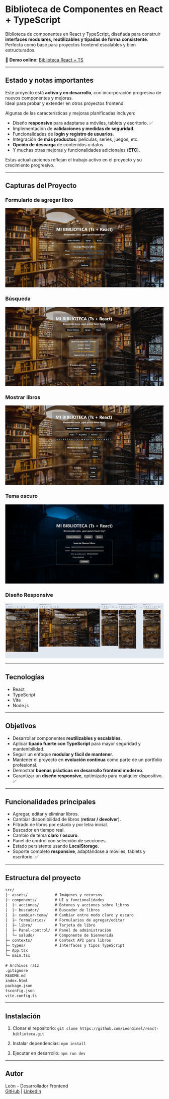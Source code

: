 # Biblioteca de Componentes en React + TypeScript 

Biblioteca de componentes en React y TypeScript, diseñada para construir **interfaces modulares, reutilizables y tipadas de forma consistente**.  
Perfecta como base para proyectos frontend escalables y bien estructurados.

🔗 **Demo online:** [Biblioteca React + TS](https://biblioteca-react-ts.netlify.app/)

---

## Estado y notas importantes 

Este proyecto está **activo y en desarrollo**, con incorporación progresiva de nuevos componentes y mejoras.  
Ideal para probar y extender en otros proyectos frontend.

Algunas de las características y mejoras planificadas incluyen:

- Diseño **responsive** para adaptarse a móviles, tablets y escritorio. ✅  
- Implementación de **validaciones y medidas de seguridad**.
- Funcionalidades de **login y registro de usuarios**.
- Integración de **más productos**: películas, series, juegos, etc.
- **Opción de descarga** de contenidos o datos.
- Y muchas otras mejoras y funcionalidades adicionales (**ETC**).

Estas actualizaciones reflejan el trabajo activo en el proyecto y su crecimiento progresivo.

---

## Capturas del Proyecto

### Formulario de agregar libro
![Agregar libro](screenshots/agregar.webp)

### Búsqueda
![busqueda](screenshots/busqueda.webp)

### Mostrar libros
![Mostrar libros](screenshots/mostrar.webp)

### Tema oscuro
![Tema oscuro](screenshots/tema-oscuro.webp)

### Diseño Responsive
![Diseño responsive](screenshots/responsive.webp)

---

## Tecnologías

- React
- TypeScript
- Vite
- Node.js

---

## Objetivos

- Desarrollar componentes **reutilizables y escalables**.  
- Aplicar **tipado fuerte con TypeScript** para mayor seguridad y mantenibilidad.  
- Seguir un enfoque **modular y fácil de mantener**.  
- Mantener el proyecto en **evolución continua** como parte de un portfolio profesional.  
- Demostrar **buenas prácticas en desarrollo frontend moderno**.
- Garantizar un **diseño responsive**, optimizado para cualquier dispositivo. ✅  

---

## Funcionalidades principales

- Agregar, editar y eliminar libros.  
- Cambiar disponibilidad de libros (**retirar / devolver**).  
- Filtrado de libros por estado y por letra inicial.  
- Buscador en tiempo real.  
- Cambio de tema **claro / oscuro**.  
- Panel de control con selección de secciones.  
- Estado persistente usando **LocalStorage**.
- Soporte completo **responsive**, adaptándose a móviles, tablets y escritorio. ✅

---

## Estructura del proyecto
```
src/
├─ assets/            # Imágenes y recursos
├─ components/        # UI y funcionalidades
│  ├─ acciones/       # Botones y acciones sobre libros
│  ├─ buscador/       # Buscador de libros
│  ├─ cambiar-tema/   # Cambiar entre modo claro y oscuro
│  ├─ formularios/    # Formularios de agregar/editar
│  ├─ libro/          # Tarjeta de libro
│  ├─ Panel-control/  # Panel de administración
│  └─ saludo/         # Componente de bienvenida
├─ contexts/          # Context API para libros
├─ types/             # Interfaces y tipos TypeScript
├─ App.tsx
└─ main.tsx

# Archivos raíz
.gitignore
README.md
index.html
package.json
tsconfig.json
vite.config.ts
```
---

## Instalación 

1. Clonar el repositorio:
   `git clone https://github.com/LeonGinel/react-biblioteca.git`

2. Instalar dependencias:
   `npm install`

3. Ejecutar en desarrollo:
   `npm run dev`

---

## Autor 

León – Desarrollador Frontend  
[GitHub](https://github.com/LeonGinel) | [LinkedIn](https://linkedin.com/in/leonginel)
